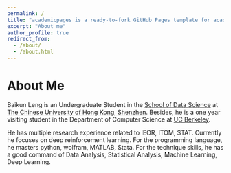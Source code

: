 ```yaml
---
permalink: /
title: "academicpages is a ready-to-fork GitHub Pages template for academic personal websites"
excerpt: "About me"
author_profile: true
redirect_from: 
  - /about/
  - /about.html
---
```


About Me
======
Baikun Leng is an Undergraduate Student in the [School of Data Science](https://sds.cuhk.edu.cn/en) at [The Chinese University of Hong Kong, Shenzhen](https://www.cuhk.edu.cn/en). Besides, he is a one year visiting student in the Department of Computer Science at [UC Berkeley](https://www.berkeley.edu/). 

He has multiple research experience related to IEOR, ITOM, STAT. Currently he focuses on deep reinforcement learning. For the programming language, he masters python, wolfram, MATLAB, Stata. For the technique skills, he has a good command of Data Analysis, Statistical Analysis, Machine Learning, Deep Learning.






